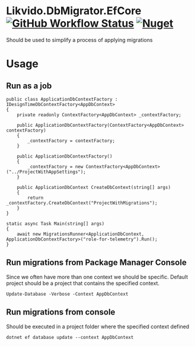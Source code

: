 # Likvido.DbMigrator.EfCore [![GitHub Workflow Status](https://img.shields.io/github/workflow/status/likvido/Likvido.DbMigrator.EfCore/Publish%20to%20nuget)](https://github.com/Likvido/Likvido.DbMigrator.EfCore/actions?query=workflow%3A%22Publish+to+nuget%22) [![Nuget](https://img.shields.io/nuget/v/Likvido.DbMigrator.EfCore)](https://www.nuget.org/packages/Likvido.DbMigrator.EfCore/)
Should be used to simplify a process of applying migrations
# Usage
## Run as a job
```
public class ApplicationDbContextFactory : IDesignTimeDbContextFactory<AppDbContext>
{
    private readonly ContextFactory<AppDbContext> _contextFactory;

    public ApplicationDbContextFactory(ContextFactory<AppDbContext> contextFactory)
    {
        _contextFactory = contextFactory;
    }

    public ApplicationDbContextFactory()
    {
        _contextFactory = new ContextFactory<AppDbContext>("../ProjectWithAppSettings");
    }

    public ApplicationDbContext CreateDbContext(string[] args)
    {
        return _contextFactory.CreateDbContext("ProjectWithMigrations");
    }
}

static async Task Main(string[] args)
{
    await new MigrationsRunner<ApplicationDbContext, ApplicationDbContextFactory>("role-for-telemetry").Run();
}
```
## Run migrations from Package Manager Console
Since we often have more than one context we should be specific. Default project should be a project that contains the specified context.
```
Update-Database -Verbose -Context AppDbContext 
```
## Run migrations from console
Should be executed in a project folder where the specified context defined
```
dotnet ef database update --context AppDbContext
```